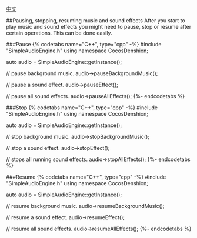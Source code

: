 <div class="langs">
  <a href="#" class="btn" onclick="toggleLanguage()">中文</a>
</div>

##Pausing, stopping, resuming music and sound effects
After you start to play music and sound effects you might need to pause,
stop or resume after certain operations. This can be done easily.

###Pause
{% codetabs name="C++", type="cpp" -%}
#include "SimpleAudioEngine.h"
using namespace CocosDenshion;

auto audio = SimpleAudioEngine::getInstance();

// pause background music.
audio->pauseBackgroundMusic();

// pause a sound effect.
audio->pauseEffect();

// pause all sound effects.
audio->pauseAllEffects();
{%- endcodetabs %}

###Stop
{% codetabs name="C++", type="cpp" -%}
#include "SimpleAudioEngine.h"
using namespace CocosDenshion;

auto audio = SimpleAudioEngine::getInstance();

// stop background music.
audio->stopBackgroundMusic();

// stop a sound effect.
audio->stopEffect();

// stops all running sound effects.
audio->stopAllEffects();
{%- endcodetabs %}

###Resume
{% codetabs name="C++", type="cpp" -%}
#include "SimpleAudioEngine.h"
using namespace CocosDenshion;

auto audio = SimpleAudioEngine::getInstance();

// resume background music.
audio->resumeBackgroundMusic();

// resume a sound effect.
audio->resumeEffect();

// resume all sound effects.
audio->resumeAllEffects();
{%- endcodetabs %}
